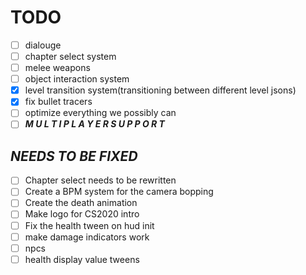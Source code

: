 # TODO

 - [ ] dialouge
 - [ ] chapter select system
 - [ ] melee weapons
 - [ ] object interaction system
 - [x] level transition system(transitioning between different level jsons)
 - [x] fix bullet tracers
 - [ ] optimize everything we possibly can
 - [ ] ***M U L T I  P L A Y E R  S U P P O R T***

## ***NEEDS TO BE FIXED***

 - [ ] Chapter select needs to be rewritten
 - [ ] Create a BPM system for the camera bopping
 - [ ] Create the death animation
 - [ ] Make logo for CS2020 intro
 - [ ] Fix the health tween on hud init
 - [ ] make damage indicators work
 - [ ] npcs
 - [ ] health display value tweens